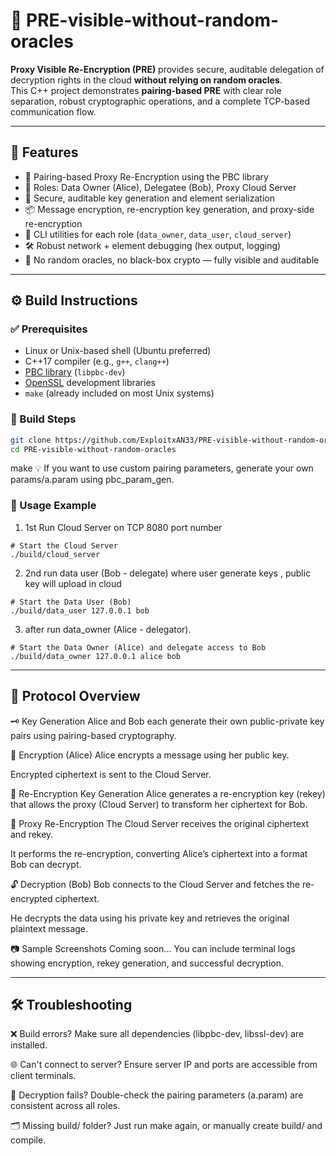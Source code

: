 # 🔐 PRE-visible-without-random-oracles

**Proxy Visible Re-Encryption (PRE)** provides secure, auditable delegation of decryption rights in the cloud **without relying on random oracles**.  
This C++ project demonstrates **pairing-based PRE** with clear role separation, robust cryptographic operations, and a complete TCP-based communication flow.

---

## 📌 Features

- 🔐 Pairing-based Proxy Re-Encryption using the PBC library
- 👥 Roles: Data Owner (Alice), Delegatee (Bob), Proxy Cloud Server
- 🔑 Secure, auditable key generation and element serialization
- 📦 Message encryption, re-encryption key generation, and proxy-side re-encryption
- 🧰 CLI utilities for each role (`data_owner`, `data_user`, `cloud_server`)
- 🛠️ Robust network + element debugging (hex output, logging)
- 🚫 No random oracles, no black-box crypto — fully visible and auditable


---

## ⚙️ Build Instructions

### ✅ Prerequisites

- Linux or Unix-based shell (Ubuntu preferred)
- C++17 compiler (e.g., `g++`, `clang++`)
- [PBC library](https://crypto.stanford.edu/pbc/) (`libpbc-dev`)
- [OpenSSL](https://www.openssl.org/) development libraries
- `make` (already included on most Unix systems)

### 🔧 Build Steps

```bash
git clone https://github.com/ExploitxAN33/PRE-visible-without-random-oracles.git
cd PRE-visible-without-random-oracles
```
make
💡 If you want to use custom pairing parameters, generate your own params/a.param using pbc_param_gen.

###  🚀 Usage Example

1. 1st Run Cloud Server on TCP 8080 port number
```
# Start the Cloud Server
./build/cloud_server
```
2. 2nd run data user (Bob - delegate) where user generate keys , public key will upload in cloud 
```
# Start the Data User (Bob)
./build/data_user 127.0.0.1 bob
```
3. after run data_owner (Alice - delegator).
```
# Start the Data Owner (Alice) and delegate access to Bob
./build/data_owner 127.0.0.1 alice bob
```

---

## 🔄 Protocol Overview

🗝️ Key Generation
Alice and Bob each generate their own public-private key pairs using pairing-based cryptography.

🔐 Encryption (Alice)
Alice encrypts a message using her public key.

Encrypted ciphertext is sent to the Cloud Server.

🔁 Re-Encryption Key Generation
Alice generates a re-encryption key (rekey) that allows the proxy (Cloud Server) to transform her ciphertext for Bob.

🏢 Proxy Re-Encryption
The Cloud Server receives the original ciphertext and rekey.

It performs the re-encryption, converting Alice’s ciphertext into a format Bob can decrypt.

🔓 Decryption (Bob)
Bob connects to the Cloud Server and fetches the re-encrypted ciphertext.

He decrypts the data using his private key and retrieves the original plaintext message.

📷 Sample Screenshots
Coming soon...
You can include terminal logs showing encryption, rekey generation, and successful decryption.

---

##  🛠️ Troubleshooting
❌ Build errors?
Make sure all dependencies (libpbc-dev, libssl-dev) are installed.

🌐 Can't connect to server?
Ensure server IP and ports are accessible from client terminals.

🔑 Decryption fails?
Double-check the pairing parameters (a.param) are consistent across all roles.

🗂️ Missing build/ folder?
Just run make again, or manually create build/ and compile.

